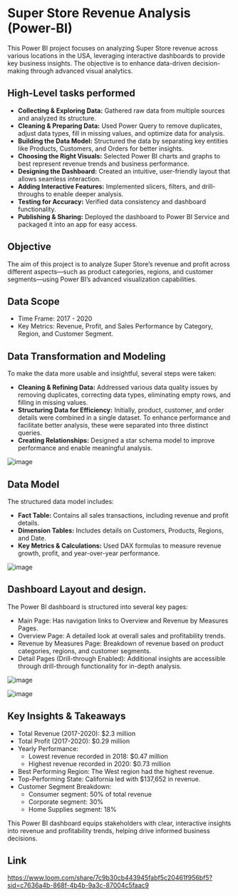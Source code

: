 # Super Store Revenue Analysis (Power-BI)
This Power BI project focuses on analyzing Super Store revenue across various locations in the USA, leveraging interactive dashboards to provide key business insights. The objective is to enhance data-driven decision-making through advanced visual analytics.
## High-Level tasks performed
- **Collecting & Exploring Data:** Gathered raw data from multiple sources and analyzed its structure.
- **Cleaning & Preparing Data:** Used Power Query to remove duplicates, adjust data types, fill in missing values, and optimize data for analysis.
- **Building the Data Model:** Structured the data by separating key entities like Products, Customers, and Orders for better insights.
- **Choosing the Right Visuals:** Selected Power BI charts and graphs to best represent revenue trends and business performance.
- **Designing the Dashboard:** Created an intuitive, user-friendly layout that allows seamless interaction.
- **Adding Interactive Features:** Implemented slicers, filters, and drill-throughs to enable deeper analysis.
- **Testing for Accuracy:** Verified data consistency and dashboard functionality.
- **Publishing & Sharing:** Deployed the dashboard to Power BI Service and packaged it into an app for easy access.

## Objective
The aim of this project is to analyze Super Store’s revenue and profit across different aspects—such as product categories, regions, and customer segments—using Power BI’s advanced visualization capabilities.

## Data Scope
-	Time Frame: 2017 - 2020
-	Key Metrics: Revenue, Profit, and Sales Performance by Category, Region, and Customer Segment.

## Data Transformation and Modeling
To make the data more usable and insightful, several steps were taken:
-	**Cleaning & Refining Data:** Addressed various data quality issues by removing duplicates, correcting data types, eliminating empty rows, and filling in missing values.
-	**Structuring Data for Efficiency:** Initially, product, customer, and order details were combined in a single dataset. To enhance performance and facilitate better analysis, these were separated into three distinct queries.
-	**Creating Relationships:** Designed a star schema model to improve performance and enable meaningful analysis.

![image](https://github.com/user-attachments/assets/8d87fad6-a086-4983-a2b0-579a0c32ccea)

## Data Model

The structured data model includes:
-	**Fact Table:** Contains all sales transactions, including revenue and profit details.
-	**Dimension Tables:** Includes details on Customers, Products, Regions, and Date.
-	**Key Metrics & Calculations:** Used DAX formulas to measure revenue growth, profit, and year-over-year performance.

![image](https://github.com/user-attachments/assets/4f142f0d-be1f-47b9-b1fc-bdae9e007470)

## Dashboard Layout and design.
 The Power BI dashboard is structured into several key pages:
-	Main Page: Has navigation links to Overview and Revenue by Measures Pages.
-	Overview Page: A detailed look at overall sales and profitability trends.
-	Revenue by Measures Page: Breakdown of revenue based on product categories, regions, and customer segments.
-	Detail Pages (Drill-through Enabled): Additional insights are accessible through drill-through functionality for in-depth analysis.

![image](https://github.com/user-attachments/assets/6e4300c8-fa79-4473-bb89-970d3882daee)

![image](https://github.com/user-attachments/assets/5b02c0d5-f16d-4635-b205-3e7f6e05ca88)

## Key Insights & Takeaways
-	Total Revenue (2017-2020): $2.3 million
-	Total Profit (2017-2020): $0.29 million
-	Yearly Performance:
    -	Lowest revenue recorded in 2018: $0.47 million
    -	Highest revenue recorded in 2020: $0.73 million
-	Best Performing Region: The West region had the highest revenue.
-	Top-Performing State: California led with $137,652 in revenue.
-	Customer Segment Breakdown:
    -	Consumer segment: 50% of total revenue
    -	Corporate segment: 30%
    -	Home Supplies segment: 18%

This Power BI dashboard equips stakeholders with clear, interactive insights into revenue and profitability trends, helping drive informed business decisions.

## Link

https://www.loom.com/share/7c9b30cb443945fabf5c20461f956bf5?sid=c7636a4b-868f-4b4b-9a3c-87004c5faac9
